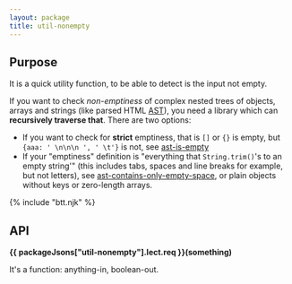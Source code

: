 ```yaml
---
layout: package
title: util-nonempty
---
```


## Purpose

It is a quick utility function, to be able to detect is the input not empty.

If you want to check _non-emptiness_ of complex nested trees of objects, arrays and strings (like parsed HTML [AST](/os/codsen-parser/)), you need a library which can **recursively traverse that**. There are two options:

- If you want to check for **strict** emptiness, that is `[]` or `{}` is empty, but `{aaa: ' \n\n\n ', ' \t'}` is not, see [ast-is-empty](/os/ast-is-empty)
- If your "emptiness" definition is "everything that `String.trim()`'s to an empty string'" (this includes tabs, spaces and line breaks for example, but not letters), see [ast-contains-only-empty-space](/os/ast-contains-only-empty-space), or plain objects without keys or zero-length arrays.

{% include "btt.njk" %}

## API

**{{ packageJsons["util-nonempty"].lect.req }}(something)**

It's a function: anything-in, boolean-out.
